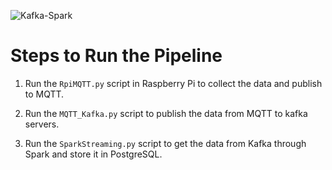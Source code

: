 ![Kafka-Spark](https://user-images.githubusercontent.com/35187384/108131388-7aff3500-70b1-11eb-8113-9d3ef66a8da6.jpg)

# Steps to Run the Pipeline

1. Run the `RpiMQTT.py` script in Raspberry Pi to collect the data and publish to MQTT.

2. Run the `MQTT_Kafka.py` script to publish the data from MQTT to kafka servers.

3. Run the `SparkStreaming.py` script to get the data from Kafka through Spark and store it in PostgreSQL.
